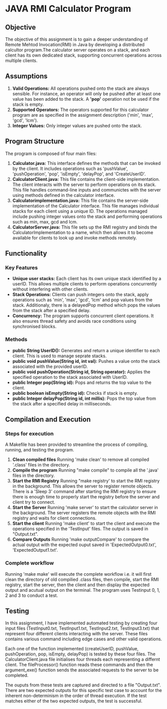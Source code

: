 # **JAVA RMI Calculator Program**

## **Objective**

The objective of this assignment is to gain a deeper understanding of Remote Mehtod Invocation(RMI) in Java by developing a distributed calcultor program.The calculator server operates on a stack, and each client has its own dedicated stack, supporting concurrent operations across multiple clients.

## **Assumptions**

1. **Valid Operations:**
All operations pushed onto the stack are always sensible. For instance, an operator will only be pushed after at least one value has been added to the stack. A **'pop'** operation not be used if the stack is empty.
2. **Supported Operators:**
The operators supported for this calculator program are as specified in the assignment description ('min', 'max', 'gcd', 'lcm').
3. **Integer Values:**
Only integer values are pushed onto the stack.

## **Program Structure** ##

The program is composed of four main files:

1. **Calculator.java:** This interface defines the methods that can be invoked by the client. It includes operations such as 'pushValue', 'pushOperation', 'pop', 'isEmpty', 'delayPop', and 'CreateUserID'.
2. **CalculatorClient.java:** This file contains the client-side implementation. The client interacts with the server to perform operations on its stack. This file handles command-line inputs and communictes with the server using methods defined in the calculator interface. 
3. **Calculatorimplementation.java:** This file contains the server-side implementation of the Calculator interface. This file manages individual stacks for each client using a unique ID. The operations managed include pushing integer values onto the stack and performing operations such as min, max, gcd and lcm. 
4. **CalculatorServer.java:** This file sets up the RMI registry and binds the CalculatorImplementation to a name, which then allows it to become available for clients to look up and invoke methods remotely.

## **Functionality** ##

### Key Features ###
- **Unique user stacks:** Each client has its own unique stack identified by a userID. This allows multiple clients to perform operations concurrently without interfering with other clients.
- **Stack Operations:** Clients can push integers onto the stack, apply operations such as 'min', 'max', 'gcd', 'lcm' and pop values from the stack. Additionaly, there is a delayedPop method which pops the values from the stack after a specified delay.
- **Concurrency:** The program supports concurrent client operations. It also ensures thread safety and avoids race conditions using synchronised blocks.

### **Methods** ###
- **public String UserID():** Generates and return a unique identifier to each client. This is used to manage seprate stacks.
- **public void pushValue(String id, int val):** Pushes a value onto the stack associated with the provided userID.
- **public void pushOperation(String id, String operator):** Applies the specified operation to the stack associated with UserID.
- **public Integer pop(String id):** Pops and returns the top value to the client.
- **public boolean isEmpty(String id):** Checks if stack is empty.
- **public Integer delayPop(String id, int millis):** Pops the top value from the stack after a specified delay in milliseconds. 

## **Compilation and Execution** ##

### Steps for execution ###
A Makefile has been provided to streamline the process of compiling, running, and testing the program. 

1. **Clean compiled files**
Running 'make clean' to remove all compiled '.class' files in the directory. 
2. **Compile the program**
Running "make compile" to compile all the '.java' files in the directory. 
3. **Start the RMI Registry**
Running "make registry' to start the RMI registry in the background. This allows the server to register remote objects. 
There is a 'Sleep 3' command after starting the RMI registry to ensure there is enough time to properly start the registry before the server and client try to connect.
4. **Start the Server**
Running 'make server' to start the calculator server in the background. The server registers the remote objects with the RMI registry and waits for client connections.
5. **Start the client**
Running 'make client' to start the client and execute the operations specified in the 'TestInput' files. The output is saved in "Output.txt". 
6. **Compare Outputs**
Running 'make outputCompare' to compare the actual output with the expected ouput saved in 'ExpectedOutput0.txt', 'ExpectedOutput1.txt'.

### **Complete workflow** ###
Running 'make make' will execute the complete workflow i.e. it will first clean the directory of old compilied .class files, then compile, start the RMI registry, start the server, then the client and then display the expected output and acutual output on the terminal. The program uses Testinput 0, 1, 2 and 3 to conduct a test.

## **Testing** ##
In this assignment, I have implemented automated testing by creating four input files (TestInput0.txt, TestInput1.txt, TestInput2.txt, TestInput3.txt) that represent four different clients interacting with the server. These files contains various command including edge cases and other valid operations.

Each one of the function implemented (createUserID, pushValue, pushOperation, pop, isEmpty, delayPop) is tested by these four files. The CalculatorClient.java file initialises four threads each representing a differnt client. The fileProcessor() function reads these commands and then the argument_exe() function sends the associated requests to the server to be completed. 

The ouputs from these tests are captured and directed to a file "Output.txt". There are two expected outputs for this specific test case to account for the inherent non-determinism in the order of thread execution. If the test matches either of the two expected outputs, the test is successful. 
